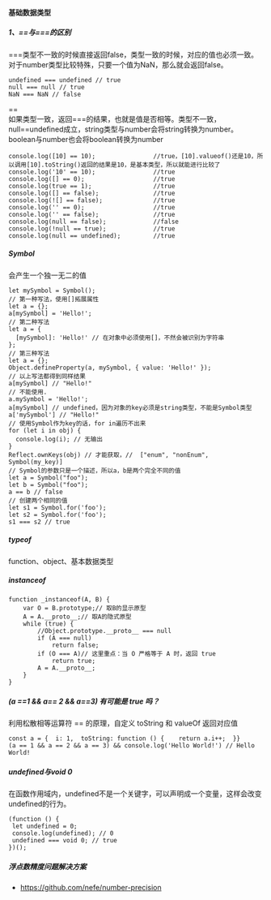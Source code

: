 #### 基础数据类型
##### 1、==与===的区别
===类型不一致的时候直接返回false，类型一致的时候，对应的值也必须一致。对于number类型比较特殊，只要一个值为NaN，那么就会返回false。
```
undefined === undefined // true
null === null // true
NaN === NaN // false
```
== <br/>
如果类型一致，返回===的结果，也就是值是否相等。类型不一致，null==undefined成立，string类型与number会将string转换为number。boolean与number也会将boolean转换为number
```
console.log([10] == 10);                //true，[10].valueof()还是10，所以调用[10].toString()返回的结果是10，是基本类型，所以就能进行比较了
console.log('10' == 10);                //true
console.log([] == 0);                   //true
console.log(true == 1);                 //true
console.log([] == false);               //true
console.log(![] == false);              //true
console.log('' == 0);                   //true
console.log('' == false);               //true
console.log(null == false);             //false
console.log(!null == true);             //true
console.log(null == undefined);         //true
```
##### Symbol
会产生一个独一无二的值
```
let mySymbol = Symbol();
// 第一种写法，使用[]拓展属性
let a = {};
a[mySymbol] = 'Hello!'; 
// 第二种写法
let a = {
  [mySymbol]: 'Hello!' // 在对象中必须使用[]，不然会被识别为字符串
};
// 第三种写法
let a = {};
Object.defineProperty(a, mySymbol, { value: 'Hello!' });
// 以上写法都得到同样结果
a[mySymbol] // "Hello!"
// 不能使用.
a.mySymbol = 'Hello!';
a[mySymbol] // undefined，因为对象的key必须是string类型，不能是Symbol类型
a['mySymbol'] // "Hello!"
// 使用Symbol作为key的话，for in遍历不出来
for (let i in obj) {
  console.log(i); // 无输出
}
Reflect.ownKeys(obj) // 才能获取，//  ["enum", "nonEnum", Symbol(my_key)]
// Symbol的参数只是一个描述，所以a，b是两个完全不同的值
let a = Symbol("foo");
let b = Symbol("foo");
a == b // false
// 创建两个相同的值
let s1 = Symbol.for('foo');
let s2 = Symbol.for('foo');
s1 === s2 // true
```
##### typeof
function、object、基本数据类型

##### instanceof
```
function _instanceof(A, B) {
    var O = B.prototype;// 取B的显示原型
    A = A.__proto__;// 取A的隐式原型
    while (true) {
        //Object.prototype.__proto__ === null
        if (A === null)
            return false;
        if (O === A)// 这里重点：当 O 严格等于 A 时，返回 true
            return true;
        A = A.__proto__;
    }
}
```
##### (a ==1 && a== 2 && a==3) 有可能是 true 吗？
利用松散相等运算符 == 的原理，自定义 toString 和 valueOf 返回对应值
```
const a = {  i: 1,  toString: function () {    return a.i++;  }}
(a == 1 && a == 2 && a == 3) && console.log('Hello World!') // Hello World!
```
##### undefined与void 0
在函数作用域内，undefined不是一个关键字，可以声明成一个变量，这样会改变undefined的行为。
```
(function () {
 let undefined = 0;
 console.log(undefined); // 0
 undefined === void 0; // true
})();
```
##### 浮点数精度问题解决方案
- https://github.com/nefe/number-precision
